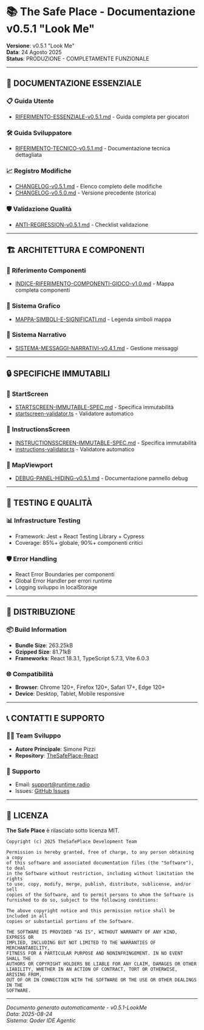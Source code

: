 # 📚 The Safe Place - Documentazione v0.5.1 "Look Me"

**Versione**: v0.5.1 "Look Me"  
**Data**: 24 Agosto 2025  
**Status**: PRODUZIONE - COMPLETAMENTE FUNZIONALE

---

## 🎯 **DOCUMENTAZIONE ESSENZIALE**

### 📋 **Guida Utente**
- [RIFERIMENTO-ESSENZIALE-v0.5.1.md](RIFERIMENTO-ESSENZIALE-v0.5.1.md) - Guida completa per giocatori

### 🛠️ **Guida Sviluppatore**
- [RIFERIMENTO-TECNICO-v0.5.1.md](RIFERIMENTO-TECNICO-v0.5.1.md) - Documentazione tecnica dettagliata

### 📈 **Registro Modifiche**
- [CHANGELOG-v0.5.1.md](changelog/CHANGELOG-v0.5.1.md) - Elenco completo delle modifiche
- [CHANGELOG-v0.5.0.md](CHANGELOG-v0.5.0.md) - Versione precedente (storica)

### 🛡️ **Validazione Qualità**
- [ANTI-REGRESSION-v0.5.1.md](anti-regressione/ANTI-REGRESSION-v0.5.1.md) - Checklist validazione

---

## 🏗️ **ARCHITETTURA E COMPONENTI**

### 📐 **Riferimento Componenti**
- [INDICE-RIFERIMENTO-COMPONENTI-GIOCO-v1.0.md](INDICE-RIFERIMENTO-COMPONENTI-GIOCO-v1.0.md) - Mappa completa componenti

### 🎨 **Sistema Grafico**
- [MAPPA-SIMBOLI-E-SIGNIFICATI.md](MAPPA-SIMBOLI-E-SIGNIFICATI.md) - Legenda simboli mappa

### 📖 **Sistema Narrativo**
- [SISTEMA-MESSAGGI-NARRATIVI-v0.4.1.md](SISTEMA-MESSAGGI-NARRATIVI-v0.4.1.md) - Gestione messaggi

---

## 🔒 **SPECIFICHE IMMUTABILI**

### 🚫 **StartScreen**
- [STARTSCREEN-IMMUTABLE-SPEC.md](STARTSCREEN-IMMUTABLE-SPEC.md) - Specifica immutabilità
- [startscreen-validator.ts](startscreen-validator.ts) - Validatore automatico

### 🚫 **InstructionsScreen**
- [INSTRUCTIONSSCREEN-IMMUTABLE-SPEC.md](INSTRUCTIONSSCREEN-IMMUTABLE-SPEC.md) - Specifica immutabilità
- [instructions-validator.ts](instructions-validator.ts) - Validatore automatico

### 🚫 **MapViewport**
- [DEBUG-PANEL-HIDING-v0.5.1.md](DEBUG-PANEL-HIDING-v0.5.1.md) - Documentazione pannello debug

---

## 🧪 **TESTING E QUALITÀ**

### 📊 **Infrastructure Testing**
- Framework: Jest + React Testing Library + Cypress
- Coverage: 85%+ globale, 90%+ componenti critici

### 🛡️ **Error Handling**
- React Error Boundaries per componenti
- Global Error Handler per errori runtime
- Logging sviluppo in localStorage

---

## 🚀 **DISTRIBUZIONE**

### 📦 **Build Information**
- **Bundle Size**: 263.25kB
- **Gzipped Size**: 81.71kB
- **Frameworks**: React 18.3.1, TypeScript 5.7.3, Vite 6.0.3

### 🌐 **Compatibilità**
- **Browser**: Chrome 120+, Firefox 120+, Safari 17+, Edge 120+
- **Device**: Desktop, Tablet, Mobile responsive

---

## 📞 **CONTATTI E SUPPORTO**

### 👨‍💻 **Team Sviluppo**
- **Autore Principale**: Simone Pizzi
- **Repository**: [TheSafePlace-React](https://github.com/TheSafePlace-React)

### 📧 **Supporto**
- Email: support@runtime.radio
- Issues: [GitHub Issues](https://github.com/TheSafePlace-React/issues)

---

## 📜 **LICENZA**

**The Safe Place** è rilasciato sotto licenza MIT.

```
Copyright (c) 2025 TheSafePlace Development Team

Permission is hereby granted, free of charge, to any person obtaining a copy
of this software and associated documentation files (the "Software"), to deal
in the Software without restriction, including without limitation the rights
to use, copy, modify, merge, publish, distribute, sublicense, and/or sell
copies of the Software, and to permit persons to whom the Software is
furnished to do so, subject to the following conditions:

The above copyright notice and this permission notice shall be included in all
copies or substantial portions of the Software.

THE SOFTWARE IS PROVIDED "AS IS", WITHOUT WARRANTY OF ANY KIND, EXPRESS OR
IMPLIED, INCLUDING BUT NOT LIMITED TO THE WARRANTIES OF MERCHANTABILITY,
FITNESS FOR A PARTICULAR PURPOSE AND NONINFRINGEMENT. IN NO EVENT SHALL THE
AUTHORS OR COPYRIGHT HOLDERS BE LIABLE FOR ANY CLAIM, DAMAGES OR OTHER
LIABILITY, WHETHER IN AN ACTION OF CONTRACT, TORT OR OTHERWISE, ARISING FROM,
OUT OF OR IN CONNECTION WITH THE SOFTWARE OR THE USE OR OTHER DEALINGS IN THE
SOFTWARE.
```

---

*Documento generato automaticamente - v0.5.1-LookMe*  
*Data: 2025-08-24*  
*Sistema: Qoder IDE Agentic*